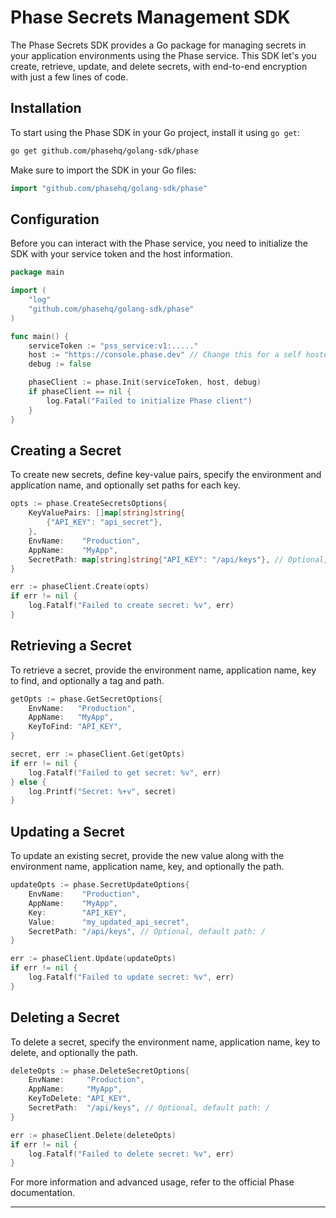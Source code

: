 # Phase Secrets Management SDK

The Phase Secrets SDK provides a Go package for managing secrets in your application environments using the Phase service. This SDK let's you create, retrieve, update, and delete secrets, with end-to-end encryption with just a few lines of code.

## Installation

To start using the Phase SDK in your Go project, install it using `go get`:

```bash
go get github.com/phasehq/golang-sdk/phase
```

Make sure to import the SDK in your Go files:

```go
import "github.com/phasehq/golang-sdk/phase"
```

## Configuration

Before you can interact with the Phase service, you need to initialize the SDK with your service token and the host information.

```go
package main

import (
    "log"
    "github.com/phasehq/golang-sdk/phase"
)

func main() {
    serviceToken := "pss_service:v1:....."
    host := "https://console.phase.dev" // Change this for a self hosted instance of Phase
    debug := false

    phaseClient := phase.Init(serviceToken, host, debug)
    if phaseClient == nil {
        log.Fatal("Failed to initialize Phase client")
    }
}
```

## Creating a Secret

To create new secrets, define key-value pairs, specify the environment and application name, and optionally set paths for each key.

```go
opts := phase.CreateSecretsOptions{
    KeyValuePairs: []map[string]string{
        {"API_KEY": "api_secret"},
    },
    EnvName:    "Production",
    AppName:    "MyApp",
    SecretPath: map[string]string{"API_KEY": "/api/keys"}, // Optional, default path: /
}

err := phaseClient.Create(opts)
if err != nil {
    log.Fatalf("Failed to create secret: %v", err)
}
```

## Retrieving a Secret

To retrieve a secret, provide the environment name, application name, key to find, and optionally a tag and path.

```go
getOpts := phase.GetSecretOptions{
    EnvName:   "Production",
    AppName:   "MyApp",
    KeyToFind: "API_KEY",
}

secret, err := phaseClient.Get(getOpts)
if err != nil {
    log.Fatalf("Failed to get secret: %v", err)
} else {
    log.Printf("Secret: %+v", secret)
}
```

## Updating a Secret

To update an existing secret, provide the new value along with the environment name, application name, key, and optionally the path.

```go
updateOpts := phase.SecretUpdateOptions{
    EnvName:    "Production",
    AppName:    "MyApp",
    Key:        "API_KEY",
    Value:      "my_updated_api_secret",
    SecretPath: "/api/keys", // Optional, default path: /
}

err := phaseClient.Update(updateOpts)
if err != nil {
    log.Fatalf("Failed to update secret: %v", err)
}
```

## Deleting a Secret

To delete a secret, specify the environment name, application name, key to delete, and optionally the path.

```go
deleteOpts := phase.DeleteSecretOptions{
    EnvName:     "Production",
    AppName:     "MyApp",
    KeyToDelete: "API_KEY",
    SecretPath:  "/api/keys", // Optional, default path: /
}

err := phaseClient.Delete(deleteOpts)
if err != nil {
    log.Fatalf("Failed to delete secret: %v", err)
}
```

For more information and advanced usage, refer to the official Phase documentation.

---
